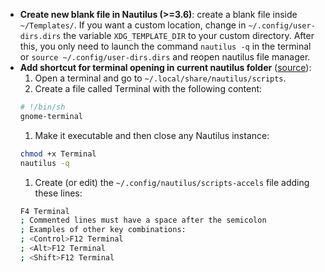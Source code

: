 - **Create new blank file in Nautilus (>=3.6)**: create a blank file inside `~/Templates/`. If you want a custom location,
change in `~/.config/user-dirs.dirs` the variable `XDG_TEMPLATE_DIR` to your custom directory. After this, you only need to launch the command `nautilus -q` in the terminal or `source ~/.config/user-dirs.dirs` and reopen nautilus file manager.
- **Add shortcut for terminal opening in current nautilus folder** ([source](https://stackoverflow.com/questions/48840027/ubuntu-open-terminal-in-current-folder-with-shortcut)):
  1. Open a terminal and go to `~/.local/share/nautilus/scripts`.
  1. Create a file called Terminal with the following content:
  ```bash
  # !/bin/sh
  gnome-terminal
  ```
  1. Make it executable and then close any Nautilus instance:
  ```bash
  chmod +x Terminal
  nautilus -q
  ```
  1. Create (or edit) the `~/.config/nautilus/scripts-accels` file adding these lines:
  ```bash
  F4 Terminal
  ; Commented lines must have a space after the semicolon
  ; Examples of other key combinations:
  ; <Control>F12 Terminal
  ; <Alt>F12 Terminal
  ; <Shift>F12 Terminal
  ```
